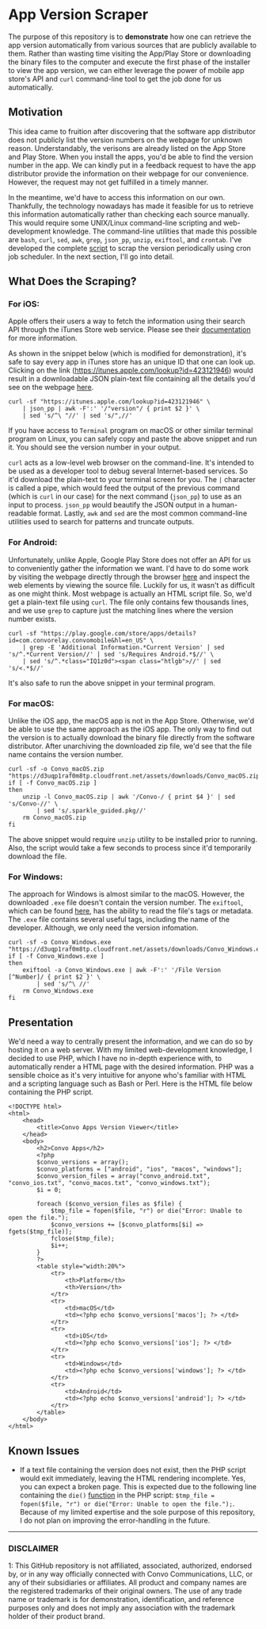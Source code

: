 # App Version Scraper

The purpose of this repository is to **demonstrate** how one can retrieve the app version automatically from various sources that are publicly available to them. Rather than wasting time visiting the App/Play Store or downloading the binary files to the computer and execute the first phase of the installer to view the app version, we can either leverage the power of mobile app store's API and `curl` command-line tool to get the job done for us automatically.

## Motivation

This idea came to fruition after discovering that the software app distributor does not publicly list the version numbers on the webpage for unknown reason. Understandably, the verisons are already listed on the App Store and Play Store. When you install the apps, you'd be able to find the version number in the app. We can kindly put in a feedback request to have the app distributor provide the information on their webpage for our convenience. However, the request may not get fulfilled in a timely manner. 

In the meantime, we'd have to access this information on our own. Thankfully, the technology nowadays has made it feasible for us to retrieve this information automatically rather than checking each source manually. This would require some UNIX/Linux command-line scripting and web-development knowledge. The command-line utilities that made this possible are `bash`, `curl`, `sed`, `awk`, `grep`, `json_pp`, `unzip`, `exiftool`, and `crontab`. I've developed the complete [script](./apps_version.sh) to scrap the version periodically using cron job scheduler. In the next section, I'll go into detail.

## What Does the Scraping?

### For iOS:

Apple offers their users a way to fetch the information using their search API through the iTunes Store web service. Please see their [documentation](https://affiliate.itunes.apple.com/resources/documentation/itunes-store-web-service-search-api/#understand) for more information.

As shown in the snippet below (which is modified for demonstration), it's safe to say every app in iTunes store has an unique ID that one can look up. Clicking on the link (https://itunes.apple.com/lookup?id=423121946) would result in a downloadable JSON plain-text file containing all the details you'd see on the webpage [here](https://itunes.apple.com/us/app/convo-vrs/id423121946). 

```
curl -sf "https://itunes.apple.com/lookup?id=423121946" \
	| json_pp | awk -F':' '/"version"/ { print $2 }' \
	| sed 's/^\ "//' | sed 's/",//'
```

If you have access to `Terminal` program on macOS or other similar terminal program on Linux, you can safely copy and paste the above snippet and run it. You should see the version number in your output.

`curl` acts as a low-level web browser on the command-line. It's intended to be used as a developer tool to debug several Internet-based services. So it'd download the plain-text to your terminal screen for you. The `|` character is called a pipe, which would feed the output of the previous command (which is `curl` in our case) for the next command (`json_pp`) to use as an input to process. `json_pp` would beautify the JSON output in a human-readable format. Lastly, `awk` and `sed` are the most common command-line utilities used to search for patterns and truncate outputs.

### For Android:

Unfortunately, unlike Apple, Google Play Store does not offer an API for us to conveniently gather the information we want. I'd have to do some work by visiting the webpage directly through the browser [here](https://play.google.com/store/apps/details?id=com.convorelay.convomobile&hl=en_US) and inspect the web elements by viewing the source file. Luckily for us, it wasn't as difficult as one might think. Most webpage is actually an HTML script file. So, we'd get a plain-text file using `curl`. The file only contains few thousands lines, and we use `grep` to capture just the matching lines where the version number exists. 

```
curl -sf "https://play.google.com/store/apps/details?id=com.convorelay.convomobile&hl=en_US" \
	| grep -E 'Additional Information.*Current Version' | sed 's/^.*Current Version//' | sed 's/Requires Android.*$//' \
	| sed 's/^.*class="IQ1z0d"><span class="htlgb">//' | sed 's/<.*$//'
```

It's also safe to run the above snippet in your terminal program.

### For macOS:

Unlike the iOS app, the macOS app is not in the App Store. Otherwise, we'd be able to use the same approach as the iOS app. The only way to find out the version is to actually download the binary file directly from the software distributor. After unarchiving the downloaded zip file, we'd see that the file name contains the version number.

```
curl -sf -o Convo_macOS.zip "https://d3uqp1raf0m8tp.cloudfront.net/assets/downloads/Convo_macOS.zip"
if [ -f Convo_macOS.zip ]
then
	unzip -l Convo_macOS.zip | awk '/Convo-/ { print $4 }' | sed 's/Convo-//' \
		| sed 's/.sparkle_guided.pkg//'
	rm Convo_macOS.zip
fi
```

The above snippet would require `unzip` utility to be installed prior to running. Also, the script would take a few seconds to process since it'd temporarily download the file.

### For Windows:

The approach for Windows is almost similar to the macOS. However, the downloaded `.exe` file doesn't contain the version number. The `exiftool`, which can be found [here](https://www.sno.phy.queensu.ca/~phil/exiftool/), has the ability to read the file's tags or metadata. The `.exe` file contains several useful tags, including the name of the developer. Although, we only need the version infomation. 

```
curl -sf -o Convo_Windows.exe "https://d3uqp1raf0m8tp.cloudfront.net/assets/downloads/Convo_Windows.exe"
if [ -f Convo_Windows.exe ]
then
	exiftool -a Convo_Windows.exe | awk -F':' '/File Version [^Number]/ { print $2 }' \
		| sed 's/^\ //' 
	rm Convo_Windows.exe
fi
```

## Presentation

We'd need a way to centrally present the information, and we can do so by hosting it on a web server. With my limited web-development knowledge, I decided to use PHP, which I have no in-depth experience with, to automatically render a HTML page with the desired information. PHP was a sensible choice as it's very intuitive for anyone who's familiar with HTML and a scripting language such as Bash or Perl. Here is the HTML file below containing the PHP script.

```
<!DOCTYPE html>
<html>
    <head>
        <title>Convo Apps Version Viewer</title>
    </head>
    <body>
        <h2>Convo Apps</h2>
        <?php
        $convo_versions = array();
        $convo_platforms = ["android", "ios", "macos", "windows"];
        $convo_version_files = array("convo_android.txt", "convo_ios.txt", "convo_macos.txt", "convo_windows.txt");
        $i = 0;

        foreach ($convo_version_files as $file) {
            $tmp_file = fopen($file, "r") or die("Error: Unable to open the file.");
            $convo_versions += [$convo_platforms[$i] => fgets($tmp_file)];
            fclose($tmp_file);
            $i++;
        }
        ?>
        <table style="width:20%">
            <tr>
                <th>Platform</th>
                <th>Version</th> 
            </tr>
            <tr>
                <td>macOS</td> 
                <td><?php echo $convo_versions['macos']; ?> </td> 
            </tr>
            <tr>
                <td>iOS</td>
                <td><?php echo $convo_versions['ios']; ?> </td> 
            </tr>
            <tr>
                <td>Windows</td>
                <td><?php echo $convo_versions['windows']; ?> </td> 
            </tr>
            <tr>
                <td>Android</td> 
                <td><?php echo $convo_versions['android']; ?> </td> 
            </tr>
        </table>
    </body>
</html>
```

## Known Issues

- If a text file containing the version does not exist, then the PHP script would exit immediately, leaving the HTML rendering incomplete. Yes, you can expect a broken page. This is expected due to the following line containing the `die()` [function](https://www.php.net/manual/en/function.die.php) in the PHP script: `$tmp_file = fopen($file, "r") or die("Error: Unable to open the file.");`. Because of my limited expertise and the sole purpose of this repository, I do not plan on improving the error-handling in the future.

---

### DISCLAIMER

<a name="disclaimer">1</a>: This GitHub repository is not affiliated, associated, authorized, endorsed by, or in any way officially connected with Convo Communications, LLC, or any of their subsidiaries or affiliates. All product and company names are the registered trademarks of their original owners. The use of any trade name or trademark is for demonstration, identification, and reference purposes only and does not imply any association with the trademark holder of their product brand.

